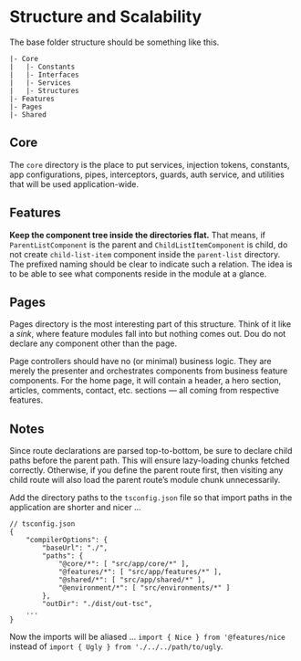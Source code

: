 # Structure and Scalability

The base folder structure should be something like this.

```script
|- Core
|   |- Constants
|   |- Interfaces
|   |- Services
|   |- Structures
|- Features
|- Pages
|- Shared
```

## Core

The `core` directory is the place to put services, injection tokens, constants, app configurations, pipes, interceptors, guards, auth service, and utilities that will be used application-wide.

## Features

**Keep the component tree inside the directories flat.** That means, if `ParentListComponent` is the parent and `ChildListItemComponent` is child, do not create `child-list-item` component inside the `parent-list` directory. The prefixed naming should be clear to indicate such a relation. The idea is to be able to see what components reside in the module at a glance.

## Pages

Pages directory is the most interesting part of this structure. Think of it like a *sink*, where feature modules fall into but nothing comes out. Dou do not declare any component other than the page.

Page controllers should have no (or minimal) business logic. They are merely the presenter and orchestrates components from business feature components. For the home page, it will contain a header, a hero section, articles, comments, contact, etc. sections — all coming from respective features.

## Notes

Since route declarations are parsed top-to-bottom, be sure to declare child paths before the parent path. This will ensure lazy-loading chunks fetched correctly. Otherwise, if you define the parent route first, then visiting any child route will also load the parent route’s module chunk unnecessarily.

Add the directory paths to the `tsconfig.json` file so that import paths in the application are shorter and nicer ...

```
// tsconfig.json
{
    "compilerOptions": {
        "baseUrl": "./",
        "paths": {
            "@core/*": [ "src/app/core/*" ],
            "@features/*": [ "src/app/features/*" ],
            "@shared/*": [ "src/app/shared/*" ],
            "@environment/*": [ "src/environments/*" ]
        },
        "outDir": "./dist/out-tsc",
    ...
}
```

Now the imports will be aliased ... `import { Nice } from '@features/nice` instead of `import { Ugly } from './../../path/to/ugly`.
